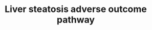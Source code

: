 ---
annotations:
- type: Cell Type Ontology
  value: hepatocyte
- type: Disease Ontology
  value: fatty liver disease
authors:
- JJvdHeijden
- AlexanderPico
- Marvin M2
- Jkearns445
- ChesdeWindt
- Eweitz
- Finterly
communities:
- AOP
description: 'This liver steatosis AOP starts from the top with different molecular
  initiating events going down towards liver steatosis. The black nodes are Key Events
  and green nodes are molecular pathways.   Adverse outcome pathway liver steatosis;
  the accumulation of lipids in hepatocytes, caused either by over-nutrition, visceral
  obesity, metabolic syndrome, or environmental toxins. Liver steatosis can be divided
  into three main categories: alcoholic liver disease (ALD), non-alcoholic  liver
  disease (NAFLD), and toxicant-associated liver disease (TAFLD).[https://pubmed.ncbi.nlm.nih.gov/28210688/
  Review on liver steatosis]'
last-edited: 2021-06-23
organisms:
- Homo sapiens
redirect_from:
- /index.php/Pathway:WP4010
- /instance/WP4010
schema-jsonld:
- '@context': https://schema.org/
  '@id': https://wikipathways.github.io/pathways/WP4010.html
  '@type': Dataset
  creator:
    '@type': Organization
    name: WikiPathways
  description: 'This liver steatosis AOP starts from the top with different molecular
    initiating events going down towards liver steatosis. The black nodes are Key
    Events and green nodes are molecular pathways.   Adverse outcome pathway liver
    steatosis; the accumulation of lipids in hepatocytes, caused either by over-nutrition,
    visceral obesity, metabolic syndrome, or environmental toxins. Liver steatosis
    can be divided into three main categories: alcoholic liver disease (ALD), non-alcoholic  liver
    disease (NAFLD), and toxicant-associated liver disease (TAFLD).[https://pubmed.ncbi.nlm.nih.gov/28210688/
    Review on liver steatosis]'
  keywords:
  - 'KE472: Down Regulation, CPT1A'
  - 'KE1214: Altered gene expression specific to CAR activation, Hepatocytes'
  - 'KE345: Liver steatosis'
  - Mitochondrial LC-Fatty Acid Beta-Oxidation
  - 'KE115: Increase, FA Influx'
  - AMP-activated Protein Kinase (AMPK) Signaling
  - PPAR Beta/Delta pathway
  - 'KE232: Decreased, PPAR-beta activation'
  - Aryl Hydrocarbon Receptor Netpath
  - Cholesterol metabolism
  - Branched-chain amino acid catabolism
  - 'KE227: Activation, PPARα'
  - Farnesoid X Receptor Pathway
  - 'KE167: Activation, LXR'
  - 'KE474: Down Regulation, HMGCS2'
  - Lipid Metabolism Pathway
  - 'KE291: Accumulation, Triglyceride'
  - Sterol Regulatory Element-Binding Proteins (SREBP) signalling
  - PPAR Alpha Pathway
  - 'KE89: Synthesis, De Novo FA'
  - 'KE258: Activation, SCD-1'
  - 'KE860: Decreased, Mitochondrial Fatty Acid Beta Oxidation'
  - 'KE66: Activation, ChREBP'
  - Angiopoietin Like Protein 8 Regulatory Pathway
  - Metabolic pathway of LDL
  - 'KE245: Activation, PXR/SXR'
  - Fatty acid transporters
  - 'KE478: Activation, NRF2'
  - Foxa2 Pathway
  - 'KE471: Inhibition, FoxA2'
  - NRF2 pathway
  - Constitutive Androstane Receptor Pathway
  - 'KE264: Activation, SREBP-1c'
  - 'KE140: Decreased, HSD17B10 expression'
  - KE54 Up Regulation, CD36
  - 'KE479: Activation, NR1H4'
  - Liver X Receptor Pathway
  - 'KE10106: Fatty Acid Lysis'
  - Fatty Acid Biosynthesis
  - 'KE18: Activation, AhR'
  - 'KE116: Activation, FAS'
  - Pregnane X Receptor pathway
  - 'KE228: demethylation, PPARg promoter'
  - 'KE466: Up Regulation, LDLR (low density lipoprotein receptor)'
  - PPAR Gamma Pathway
  license: CC0
  name: Liver steatosis adverse outcome pathway
seo: CreativeWork
title: Liver steatosis adverse outcome pathway
wpid: WP4010
---